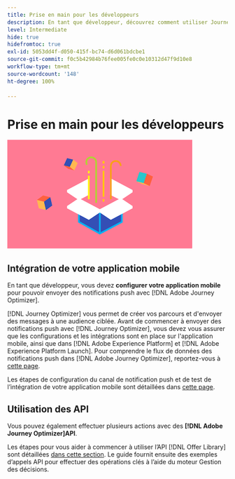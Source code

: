 ```yaml
---
title: Prise en main pour les développeurs
description: En tant que développeur, découvrez comment utiliser Journey Optimizer
level: Intermediate
hide: true
hidefromtoc: true
exl-id: 5053dd4f-d050-415f-bc74-d6d061bdcbe1
source-git-commit: f0c5b42984b76fee005fe0c0e10312d47f9d10e8
workflow-type: tm+mt
source-wordcount: '148'
ht-degree: 100%

---
```


# Prise en main pour les développeurs

![développeur](assets/do-not-localize/user-3.png)

## Intégration de votre application mobile

En tant que développeur, vous devez **configurer votre application mobile** pour pouvoir envoyer des notifications push avec [!DNL Adobe Journey Optimizer].

[!DNL Journey Optimizer] vous permet de créer vos parcours et d&#39;envoyer des messages à une audience ciblée. Avant de commencer à envoyer des notifications push avec [!DNL Journey Optimizer], vous devez vous assurer que les configurations et les intégrations sont en place sur l&#39;application mobile, ainsi que dans [!DNL Adobe Experience Platform] et [!DNL Adobe Experience Platform Launch]. Pour comprendre le flux de données des notifications push dans [!DNL Adobe Journey Optimizer], reportez-vous à [cette page](../push-gs.md).

Les étapes de configuration du canal de notification push et de test de l’intégration de votre application mobile sont détaillées dans [cette page](../push-configuration.md).

## Utilisation des API

Vous pouvez également effectuer plusieurs actions avec des **[!DNL Adobe Journey Optimizer]API**.

Les étapes pour vous aider à commencer à utiliser l’API [!DNL Offer Library] sont détaillées [dans cette section](../offers/api-reference/getting-started.md). Le guide fournit ensuite des exemples d’appels API pour effectuer des opérations clés à l’aide du moteur Gestion des décisions.
